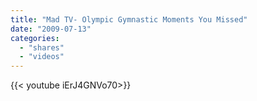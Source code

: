 ```yaml
---
title: "Mad TV- Olympic Gymnastic Moments You Missed"
date: "2009-07-13"
categories:
  - "shares"
  - "videos"
---
```


<div style="width: 70vw;">{{< youtube iErJ4GNVo70>}}</div>
